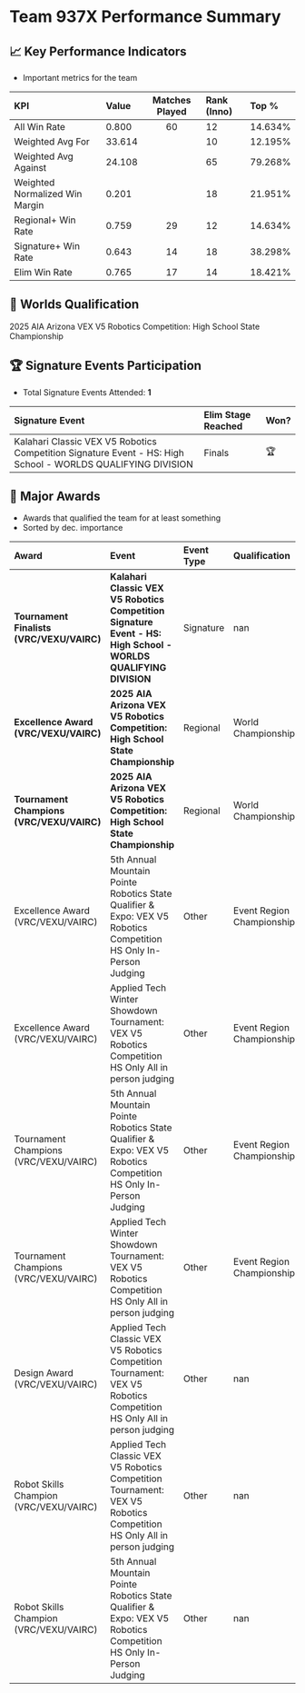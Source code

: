 # Team 937X Performance Summary

## 📈 Key Performance Indicators
- Important metrics for the team

| KPI | Value | Matches Played | Rank (Inno) | Top % |
|:---|:-----|:--------------:|:----|:-----|
| All Win Rate | 0.800 | 60 | 12 | 14.634% |
| Weighted Avg For | 33.614 |  | 10 | 12.195% |
| Weighted Avg Against | 24.108 |  | 65 | 79.268% |
| Weighted Normalized Win Margin | 0.201 |  | 18 | 21.951% |
| Regional+ Win Rate | 0.759 | 29 | 12 | 14.634% |
| Signature+ Win Rate | 0.643 | 14 | 18 | 38.298% |
| Elim Win Rate | 0.765 | 17 | 14 | 18.421% |


## 🎯 Worlds Qualification
2025 AIA Arizona VEX V5 Robotics Competition: High School State Championship

## 🏆 Signature Events Participation
- Total Signature Events Attended: **1**

| Signature Event | Elim Stage Reached | Won? |
|:----------------|:-------------------|:----|
| Kalahari Classic VEX V5 Robotics Competition Signature Event - HS: High School - WORLDS QUALIFYING DIVISION | Finals | 🏆 |


## 🥇 Major Awards
- Awards that qualified the team for at least something
- Sorted by dec. importance

| Award | Event | Event Type | Qualification |
|:------|:------|:-----------|:--------------|
| **Tournament Finalists (VRC/VEXU/VAIRC)** | **Kalahari Classic VEX V5 Robotics Competition Signature Event - HS: High School - WORLDS QUALIFYING DIVISION** | Signature | nan |
| **Excellence Award (VRC/VEXU/VAIRC)** | **2025 AIA Arizona VEX V5 Robotics Competition: High School State Championship** | Regional | World Championship |
| **Tournament Champions (VRC/VEXU/VAIRC)** | **2025 AIA Arizona VEX V5 Robotics Competition: High School State Championship** | Regional | World Championship |
| Excellence Award (VRC/VEXU/VAIRC) | 5th Annual Mountain Pointe Robotics State Qualifier & Expo: VEX V5 Robotics Competition HS Only In-Person Judging | Other | Event Region Championship |
| Excellence Award (VRC/VEXU/VAIRC) | Applied Tech Winter Showdown Tournament: VEX V5 Robotics Competition HS Only All in person judging | Other | Event Region Championship |
| Tournament Champions (VRC/VEXU/VAIRC) | 5th Annual Mountain Pointe Robotics State Qualifier & Expo: VEX V5 Robotics Competition HS Only In-Person Judging | Other | Event Region Championship |
| Tournament Champions (VRC/VEXU/VAIRC) | Applied Tech Winter Showdown Tournament: VEX V5 Robotics Competition HS Only All in person judging | Other | Event Region Championship |
| Design Award (VRC/VEXU/VAIRC) | Applied Tech Classic VEX V5 Robotics Competition Tournament: VEX V5 Robotics Competition HS Only All in person judging | Other | nan |
| Robot Skills Champion (VRC/VEXU/VAIRC) | Applied Tech Classic VEX V5 Robotics Competition Tournament: VEX V5 Robotics Competition HS Only All in person judging | Other | nan |
| Robot Skills Champion (VRC/VEXU/VAIRC) | 5th Annual Mountain Pointe Robotics State Qualifier & Expo: VEX V5 Robotics Competition HS Only In-Person Judging | Other | nan |

